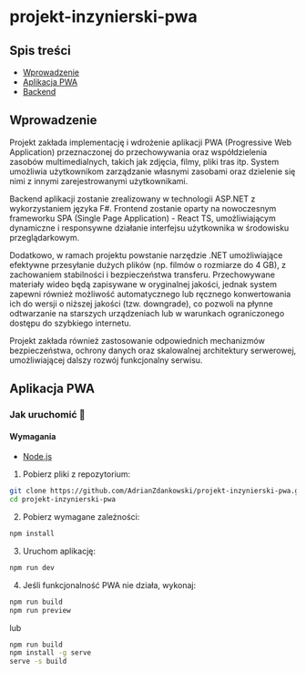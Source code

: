 # projekt-inzynierski-pwa

## Spis treści
- [Wprowadzenie](#wprowadzenie)
- [Aplikacja PWA](#aplikacja-pwa)
- [Backend](#backend)

## Wprowadzenie
Projekt zakłada implementację i wdrożenie aplikacji PWA (Progressive Web Application) przeznaczonej do przechowywania oraz współdzielenia zasobów multimedialnych, takich jak zdjęcia, filmy, pliki tras itp. System umożliwia użytkownikom zarządzanie własnymi zasobami oraz dzielenie się nimi z innymi zarejestrowanymi użytkownikami.

Backend aplikacji zostanie zrealizowany w technologii ASP.NET z wykorzystaniem języka F#. Frontend zostanie oparty na nowoczesnym frameworku SPA (Single Page Application) - React TS, umożliwiającym dynamiczne i responsywne działanie interfejsu użytkownika w środowisku przeglądarkowym.

Dodatkowo, w ramach projektu powstanie narzędzie .NET umożliwiające efektywne przesyłanie dużych plików (np. filmów o rozmiarze do 4 GB), z zachowaniem stabilności i bezpieczeństwa transferu. Przechowywane materiały wideo będą zapisywane w oryginalnej jakości, jednak system zapewni również możliwość automatycznego lub ręcznego konwertowania ich do wersji o niższej jakości (tzw. downgrade), co pozwoli na płynne odtwarzanie na starszych urządzeniach lub w warunkach ograniczonego dostępu do szybkiego internetu.

Projekt zakłada również zastosowanie odpowiednich mechanizmów bezpieczeństwa, ochrony danych oraz skalowalnej architektury serwerowej, umożliwiającej dalszy rozwój funkcjonalny serwisu.
## Aplikacja PWA

### Jak uruchomić 🚀

#### Wymagania
- [Node.js](https://nodejs.org/en)

1. Pobierz pliki z repozytorium:
```bash
git clone https://github.com/AdrianZdankowski/projekt-inzynierski-pwa.git
cd projekt-inzynierski-pwa
```

2. Pobierz wymagane zależności:
```bash
npm install
```

3. Uruchom aplikację:
```bash
npm run dev
```

4. Jeśli funkcjonalność PWA nie działa, wykonaj:
```bash
npm run build
npm run preview
```
lub
```bash
npm run build
npm install -g serve
serve -s build
```

